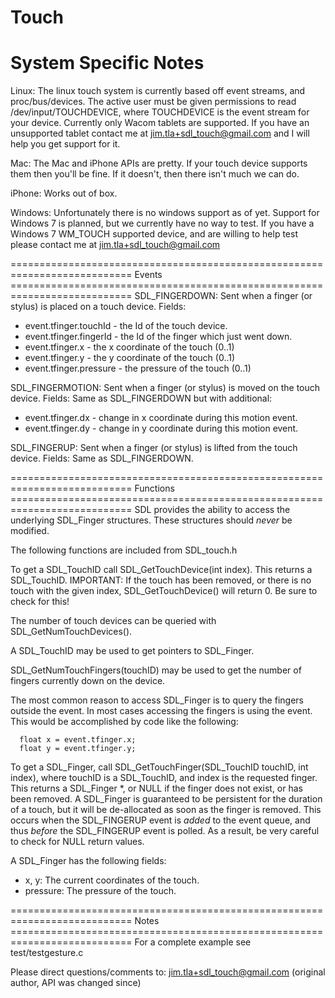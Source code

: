 Touch
===========================================================================
System Specific Notes
===========================================================================
Linux:
The linux touch system is currently based off event streams, and proc/bus/devices. The active user must be given permissions to read /dev/input/TOUCHDEVICE, where TOUCHDEVICE is the event stream for
your device. Currently only Wacom tablets are supported. If you have an unsupported tablet contact me at jim.tla+sdl_touch@gmail.com and I will help you get support for it.

Mac:
The Mac and iPhone APIs are pretty. If your touch device supports them then you'll be fine. If it doesn't, then there isn't much we can do.

iPhone:
Works out of box.

Windows:
Unfortunately there is no windows support as of yet. Support for Windows 7 is planned, but we currently have no way to test. If you have a Windows 7 WM_TOUCH supported device, and are willing to help
test please contact me at jim.tla+sdl_touch@gmail.com

=========================================================================== Events =========================================================================== SDL_FINGERDOWN:
Sent when a finger (or stylus) is placed on a touch device. Fields:

* event.tfinger.touchId - the Id of the touch device.
* event.tfinger.fingerId - the Id of the finger which just went down.
* event.tfinger.x - the x coordinate of the touch (0..1)
* event.tfinger.y - the y coordinate of the touch (0..1)
* event.tfinger.pressure - the pressure of the touch (0..1)

SDL_FINGERMOTION:
Sent when a finger (or stylus) is moved on the touch device. Fields:
Same as SDL_FINGERDOWN but with additional:

* event.tfinger.dx - change in x coordinate during this motion event.
* event.tfinger.dy - change in y coordinate during this motion event.

SDL_FINGERUP:
Sent when a finger (or stylus) is lifted from the touch device. Fields:
Same as SDL_FINGERDOWN.

=========================================================================== Functions =========================================================================== SDL provides the ability to access the
underlying SDL_Finger structures. These structures should _never_ be modified.

The following functions are included from SDL_touch.h

To get a SDL_TouchID call SDL_GetTouchDevice(int index). This returns a SDL_TouchID. IMPORTANT: If the touch has been removed, or there is no touch with the given index, SDL_GetTouchDevice() will
return 0. Be sure to check for this!

The number of touch devices can be queried with SDL_GetNumTouchDevices().

A SDL_TouchID may be used to get pointers to SDL_Finger.

SDL_GetNumTouchFingers(touchID) may be used to get the number of fingers currently down on the device.

The most common reason to access SDL_Finger is to query the fingers outside the event. In most cases accessing the fingers is using the event. This would be accomplished by code like the following:

      float x = event.tfinger.x;
      float y = event.tfinger.y;

To get a SDL_Finger, call SDL_GetTouchFinger(SDL_TouchID touchID, int index), where touchID is a SDL_TouchID, and index is the requested finger. This returns a SDL_Finger *, or NULL if the finger does
not exist, or has been removed. A SDL_Finger is guaranteed to be persistent for the duration of a touch, but it will be de-allocated as soon as the finger is removed. This occurs when the SDL_FINGERUP
event is _added_ to the event queue, and thus _before_ the SDL_FINGERUP event is polled. As a result, be very careful to check for NULL return values.

A SDL_Finger has the following fields:

* x, y:
  The current coordinates of the touch.
* pressure:
  The pressure of the touch.

=========================================================================== Notes =========================================================================== For a complete example see
test/testgesture.c

Please direct questions/comments to:
jim.tla+sdl_touch@gmail.com
(original author, API was changed since)
